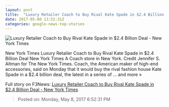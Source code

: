 ```yaml
---
layout: post
title:  "Luxury Retailer Coach to Buy Rival Kate Spade in $2.4 Billion Deal - New York Times"
date: 2017-05-08 13:52:31Z
categories: google-news-top-stories
---
```


![Luxury Retailer Coach to Buy Rival Kate Spade in $2.4 Billion Deal - New York Times](https://static01.nyt.com/images/2017/05/09/business/09db-coach/09db-coach-facebookJumbo.jpg)

New York Times Luxury Retailer Coach to Buy Rival Kate Spade in $2.4 Billion Deal New York Times A Coach store in New York. Credit Jennifer S. Altman for The New York Times. Coach, the American maker of high-end accessories, said on Monday that it would buy the rival fashion house Kate Spade in a $2.4 billion deal, the latest in a series of ... and more »


Full story on F3News: [Luxury Retailer Coach to Buy Rival Kate Spade in $2.4 Billion Deal - New York Times](http://www.f3nws.com/n/U2xfXF)

> Posted on: Monday, May 8, 2017 6:52:31 PM
